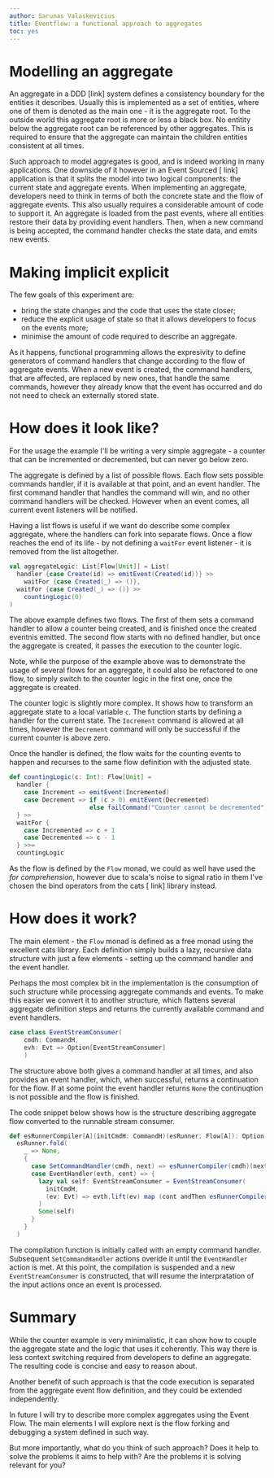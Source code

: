 ```yaml
---
author: Sarunas Valaskevicius
title: Eventflow: a functional approach to aggregates
toc: yes
---
```


Modelling an aggregate
========

An aggregate in a DDD [link] system defines a consistency boundary for the entities it describes. Usually this is implemented as a set of entities, where one of them is denoted as the main one - it is the aggregate root. To the outside world this aggregate root is more or less a black box. No entitity below the aggregate root can be referenced by other aggregates. This is required to ensure that the aggregate can maintain the children entities consistent at all times.

Such approach to model aggregates is good, and is indeed working in many applications. One downside of it however in an Event Sourced [ link] application is that it splits the model into two logical components: the current state and aggregate events. When implementing an aggregate, developers need to think in terms of both the concrete state and the flow of aggregate events. This also usually requires a considerable amount of code to support it. An aggregate is loaded from the past events, where all entities restore their data by providing event handlers. Then, when a new command is being accepted, the command handler checks the state data, and emits new events.


Making implicit explicit
========================

The few goals of this experiment are:

  - bring the state changes and the code that uses the state closer;
  - reduce the explicit usage of state so that it allows developers to focus on the events more;
  - minimise the amount of code required to describe an aggregate.

As it happens, functional programming allows the expresivity to define generators of command handlers that change according to the flow of aggregate events. When a new event is created, the command handlers, that are affected, are replaced by new ones, that handle the same commands, however they already know that the event has occurred and do not need to check an externally stored state.

How does it look like?
======================

For the usage the example I'll be writing a very simple aggregate - a counter that can be incremented or decremented, but can never go below zero.

The aggregate is defined by a list of possible flows. Each flow sets possible commands handler, if it is available at that point, and an event handler. The first command handler that handles the command will win, and no other command handlers will be checked. However when an event comes, all current event listeners will be notified.

Having a list flows is useful if we want do describe some complex aggregate, where the handlers can fork into separate flows. Once a flow reaches the end of its life - by not defining a `waitFor` event listener - it is removed from the list altogether.

````scala
val aggregateLogic: List[Flow[Unit]] = List(
  handler {case Create(id) => emitEvent(Created(id))} >> 
    waitFor {case Created(_) => ()},
  waitFor {case Created(_) => ()} >>
    countingLogic(0)
)
````

The above example defines two flows. The first of them sets a command handler to allow a counter being created, and is finished once the created eventnis emitted. The second flow starts with no defined handler, but once the aggregate is created, it passes the execution to the counter logic.

Note, while the purpose of the example above was to demonstrate the usage of several flows for an aggregate, it could also be refactored to one flow, to simply switch to the counter logic in the first one, once the aggregate is created.

The counter logic is slightly more complex. It shows how to transform an aggregate state to a local variable `c`. The function starts by defining a handler for the current state. The `Increment` command is allowed at all times, however the `Decrement` command will only be successful if the current counter is above zero.

Once the handler is defined, the flow waits for the counting events to happen and recurses to the same flow definition with the adjusted state.

````scala
def countingLogic(c: Int): Flow[Unit] =
  handler {
    case Increment => emitEvent(Incremented)
    case Decrement => if (c > 0) emitEvent(Decremented)
                      else failCommand("Counter cannot be decremented")
  } >>
  waitFor {
    case Incremented => c + 1
    case Decremented => c - 1
  } >>=
  countingLogic
````

As the flow is defined by the `Flow` monad, we could as well have used the _for comprehension_, however due to scala's noise to signal ratio in them I've chosen the bind operators from the cats [ link] library instead.


How does it work?
=================

The main element - the `Flow` monad is defined as a free monad using the excellent cats library. Each definition simply builds a lazy, recursive data structure with just a few elements - setting up the command handler and the event handler.

Perhaps the most complex bit in the implementation is the consumption of such structure while processing aggregate commands and events. To make this easier we convert it to another structure, which flattens several aggregate definition steps and returns the currently available command and event handlers.

````scala
case class EventStreamConsumer(
	cmdh: CommandH,
	evh: Evt => Option[EventStreamConsumer]
	)
````

The structure above both gives a command handler at all times, and also provides an event handler, which, when successful, returns a continuation for the flow. If at some point the event handler returns `None` the continuqtion is not possible and the flow is finished.

The code snippet below shows how is the structure describing aggregate flow converted to the runnable stream consumer.

````scala
def esRunnerCompiler[A](initCmdH: CommandH)(esRunner: Flow[A]): Option[EventStreamConsumer] =
  esRunner.fold(
    _ => None,
    {
      case SetCommandHandler(cmdh, next) => esRunnerCompiler(cmdh)(next)
      case EventHandler(evth, cont) => {
        lazy val self: EventStreamConsumer = EventStreamConsumer(
          initCmdH,
          (ev: Evt) => evth.lift(ev) map (cont andThen esRunnerCompiler(initCmdH)) getOrElse Some(self)
        )
        Some(self)
      }
    }
  )
````

The compilation function is initially called with an empty command handler. Subsequent `SetCommandHandler` actions overide it until the `EventHandler` action is met. At this point, the compilation is suspended and a new `EventStreamConsumer` is constructed, that will resume the interpratation of the input actions once an event is processed.

Summary
=======

While the counter example is very minimalistic, it can show how to couple the aggregate state and the logic that uses it coherently. This way there is less context switching required from developers to define an aggregate. The resulting code is concise and easy to reason about.

Another benefit of such approach is that the code execution is separated from the aggregate event flow definition, and they could be extended independently.

In future I will try to describe more complex aggregates using the Event Flow. The main elements I will explore next is the flow forking and debugging a system defined in such way.

But more importantly, what do you think of such approach? Does it help to solve the problems it aims to help with? Are the problems it is solving relevant for you?